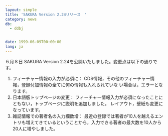 ```yaml
---
layout: simple
title: 'SAKURA Version 2.24リリース　'
category: news
db:
  - ddbj


date: 1999-06-09T00:00:00
lang: ja
---
```


６月８日 SAKURA Version 2.24を公開いたしました。変更点は以下の通りです。

<ol>
    <li>フィーチャー情報の入力が必須に： CDS情報，その他のフィーチャー情報，登録付加情報の全てに何の情報も入れられていな い場合は，エラーとなります。</li>
    <li>日本語版トップページの変更： フィーチャー情報入力が必須になったことにともない，トップページに説明を追加しました。 レイアウト，壁紙も変更になっています。</li>
    <li>雑誌情報での著者名の入力欄数増： 最近の登録では著者が10人を越えるエントリも増えてきているということから，入力できる著者の最大数を10人から20人に増やしました。</li>
</ol>
